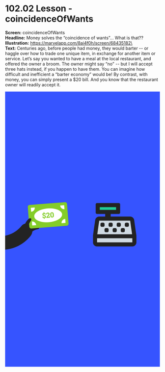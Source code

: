 # 102.02 Lesson - coincidenceOfWants

**Screen:** coincidenceOfWants\
**Headline:** Money solves the “coincidence of wants”... What is that??\
**Illustration:** https://marvelapp.com/8ai4f0h/screen/68435182\
\
**Text:** Centuries ago, before people had money, they would barter -- or haggle over how to trade one unique item, in exchange for another item or service. Let’s say you wanted to have a meal at the local restaurant, and offered the owner a broom. The owner might say “no” -- but I will accept three hats instead, if you happen to have them. You can imagine how difficult and inefficient a “barter economy” would be! By contrast, with money, you can simply present a $20 bill. And you know that the restaurant owner will readily accept it.

![](<../.gitbook/assets/image (14).png>)
